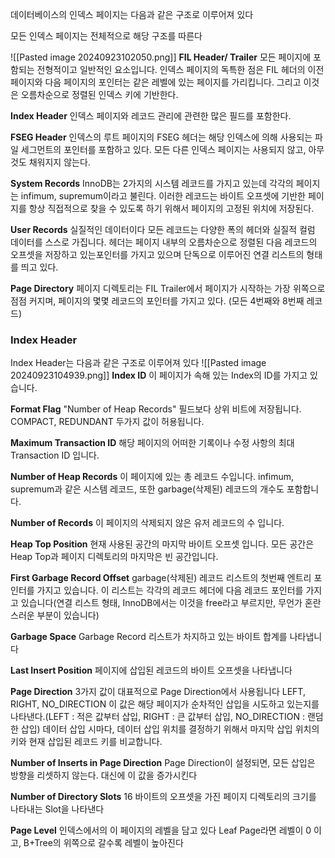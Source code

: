 데이터베이스의 인덱스 페이지는 다음과 같은 구조로 이루어져 있다
  
모든 인덱스 페이지는 전체적으로 해당 구조를 따른다
  
![[Pasted image 20240923102050.png]]
**FIL Header/ Trailer**
모든 페이지에 포함되는 전형적이고 일반적인 요소입니다. 인덱스 페이지의 독특한 점은 FIL 헤더의 이전페이지와 다음 페이지의 포인터는 같은 레벨에 있는 페이지를 가리킵니다. 그리고 이것은 오름차순으로 정렬된 인덱스 키에 기반한다.

**Index Header**
인덱스 페이지와 레코드 관리에 관련한 많은 필드를 포함한다.

**FSEG Header**
인덱스의 루트 페이지의 FSEG 헤더는 해당 인덱스에 의해 사용되는 파일 세그먼트의 포인터를 포함하고 있다. 모든 다른 인덱스 페이지는 사용되지 않고, 아무것도 채워지지 않는다.

**System Records**
InnoDB는 2가지의 시스템 레코드를 가지고 있는데 각각의 페이지는 infimum, supremum이라고 불린다. 이러한 레코드는 바이트 오프셋에 기반한 페이지를 항상 직접적으로 찾을 수 있도록 하기 위해서 페이지의 고정된 위치에 저장된다.

**User Records**
실질적인 데이터이다 모든 레코드는 다양한 폭의 헤더와 실질적 컬럼 데이터를 스스로 가집니다. 헤더는 페이지 내부의 오름차순으로 정렬된 다음 레코드의 오프셋을 저장하고 있는포인터를 가지고 있으며 단독으로 이루어진 연결 리스트의 형태를 띄고 있다.

**Page Directory**
페이지 디렉토리는 FIL Trailer에서 페이지가 시작하는 가장 위쪽으로 점점 커지며, 페이지의 몇몇 레코드의 포인터를 가지고 있다. (모든 4번째와 8번째 레코드)


### Index Header
Index Header는 다음과 같은 구조로 이루어져 있다
![[Pasted image 20240923104939.png]]
**Index ID**
이 페이지가 속해 있는 Index의 ID를 가지고 있습니다.

**Format Flag**
"Number of Heap Records" 필드보다 상위 비트에 저장됩니다. COMPACT, REDUNDANT 두가지 값이 허용됩니다.

**Maximum Transaction ID**
해당 페이지의 어떠한 기록이나 수정 사항의 최대 Transaction ID 입니다.

**Number of Heap Records**
이 페이지에 있는 총 레코드 수입니다. infimum, supremum과 같은 시스템 레코드, 또한 garbage(삭제된) 레코드의 개수도 포함합니다.

**Number of Records**
이 페이지의 삭제되지 않은 유저 레코드의 수 입니다.

**Heap Top Position**
현재 사용된 공간의 마지막 바이트 오프셋 입니다.
모든 공간은 Heap Top과 페이지 디렉토리의 마지막은 빈 공간입니다.

**First Garbage Record Offset**
garbage(삭제된) 레코드 리스트의 첫번째 엔트리 포인터를 가지고 있습니다. 이 리스트는 각각의 레코드 헤더에 다음 레코드 포인터를 가지고 있습니다(연결 리스트 형태, InnoDB에서는 이것을 free라고 부르지만, 무언가 혼란스러운 부분이 있습니다)

**Garbage Space**
Garbage Record 리스트가 차지하고 있는 바이트 합계를 나타냅니다

**Last Insert Position**
페이지에 삽입된 레코드의 바이트 오프셋을 나타냅니다

**Page Direction**
3가지 값이 대표적으로 Page Direction에서 사용됩니다 LEFT, RIGHT, NO_DIRECTION
이 값은 해당 페이지가 순차적인 삽입을 시도하고 있는지를 나타낸다.(LEFT : 적은 값부터 삽입, RIGHT : 큰 값부터 삽입, NO_DIRECTION : 랜덤한 삽입) 데이터 삽입 시마다, 데이터 삽입 위치를 결정하기 위해서 마지막 삽입 위치의 키와 현재 삽입된 레코드 키를 비교합니다.

**Number of Inserts in Page Direction**
Page Direction이 설정되면, 모든 삽입은 방향을 리셋하지 않는다. 대신에 이 값을 증가시킨다

**Number of Directory Slots**
16 바이트의 오프셋을 가진 페이지 디렉토리의 크기를 나타내는 Slot을 나타낸다

**Page Level**
인덱스에서의 이 페이지의 레벨을 담고 있다 Leaf Page라면 레벨이 0 이고, B+Tree의 위쪽으로 갈수록 레벨이 높아진다